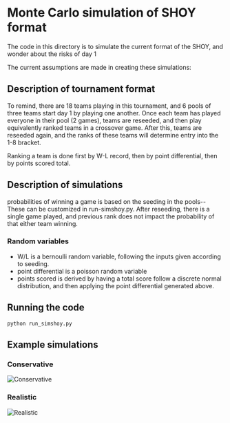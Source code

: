# Monte Carlo simulation of SHOY format

The code in this directory is to simulate the current format of the SHOY, and wonder about the risks of day 1

The current assumptions are made in creating these simulations:

## Description of tournament format

To remind, there are 18 teams playing in this tournament, and 6 pools of three teams start day 1 by playing one another.  Once each team has played everyone in their pool (2 games), teams are reseeded, and then play equivalently ranked teams in a crossover game.  After this, teams are reseeded again, and the ranks of these teams will determine entry into the 1-8 bracket.

Ranking a team is done first by W-L record, then by point differential, then by points scored total.

## Description of simulations

probabilities of winning a game is based on the seeding in the pools-- These can be customized in run-simshoy.py.  After reseeding, there is a single game played, and previous rank does not impact the probability of that either team winning.


### Random variables
- W/L is a bernoulli random variable, following the inputs given according to seeding.
- point differential is a poisson random variable
- points scored is derived by having a total score follow a discrete normal distribution, and then applying the point differential generated above.

## Running the code

```python run_simshoy.py```

## Example simulations

### Conservative

![](https://raw.githubusercontent.com/erjenkins29/shsu-stats/master/scripts/sim-shoy/SHOY-sim-conservative.png "Conservative")

### Realistic
![](https://raw.githubusercontent.com/erjenkins29/shsu-stats/master/scripts/sim-shoy/SHOY-sim-realistic.png "Realistic")
